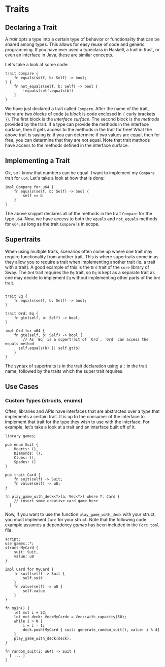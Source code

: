 # Traits

## Declaring a Trait

A _trait_ opts a type into a certain type of behavior or functionality that can be shared among types. This allows for easy reuse of code and generic programming. If you have ever used a typeclass in Haskell, a trait in Rust, or even an interface in Java, these are similar concepts.

Let's take a look at some code:

```sway
trait Compare {
    fn equals(self, b: Self) -> bool;
} {
    fn not_equals(self, b: Self) -> bool {
        !equals(self.equals(b))
    }
}
```

We have just declared a trait called `Compare`. After the name of the trait, there are two _blocks_ of code (a _block_ is code enclosed in `{` curly brackets `}`). The first block is the _interface surface_. The second block is the _methods_ provided by the trait. If a type can provide the methods in the interface surface, then it gets access to the methods in the trait for free! What the above trait is saying is: if you can determine if two values are equal, then for free, you can determine that they are not equal. Note that trait methods have access to the methods defined in the interface surface.

## Implementing a Trait

Ok, so I know that numbers can be equal. I want to implement my `Compare` trait for `u64`. Let's take a look at how that is done:

```sway
impl Compare for u64 {
    fn equals(self, b: Self) -> bool {
        self == b
    }
}
```

The above snippet declares all of the methods in the trait `Compare` for the type `u64`. Now, we have access to both the `equals` and `not_equals` methods for `u64`, as long as the trait `Compare` is in scope.

## Supertraits

When using multiple traits, scenarios often come up where one trait may require functionality from another trait. This is where supertraits come in as they allow you to require a trait when implementing another
trait (ie. a trait with a trait). A good example of this is the `Ord` trait of the `core` library of Sway. The `Ord` trait requires the `Eq` trait, so `Eq` is kept as a separate trait as one may decide to implement `Eq`
without implementing other parts of the `Ord` trait. 

```sway

trait Eq {
    fn equals(self, b: Self) -> bool;
}

trait Ord: Eq {
    fn gte(self, b: Self) -> bool;
}

impl Ord for u64 {
    fn gte(self, b: Self) -> bool {
        // As `Eq` is a supertrait of `Ord`, `Ord` can access the equals method
	  self.equals(b) || self.gt(b)
    }
}
```

The syntax of supertraits is in the trait declaration using a `:` in the trait name, followed by the traits which the super trait requires.

## Use Cases

### Custom Types (structs, enums)

Often, libraries and APIs have interfaces that are abstracted over a type that implements a certain trait. It is up to the consumer of the interface to implement that trait for the type they wish to use with the interface. For example, let's take a look at a trait and an interface built off of it.

```sway
library games;

pub enum Suit {
    Hearts: (),
    Diamonds: (),
    Clubs: (),
    Spades: ()
}

pub trait Card {
    fn suit(self) -> Suit;
    fn value(self) -> u8;
}

fn play_game_with_deck<T>(a: Vec<T>) where T: Card {
    // insert some creative card game here
  }
```


Now, if you want to use the function `play_game_with_deck` with your struct, you must implement `Card` for your struct. Note that the following code example assumes a dependency _games_ has been included in the `Forc.toml` file.

```sway
script;
use games::*;
struct MyCard {
    suit: Suit,
    value: u8
}

impl Card for MyCard {
    fn suit(self) -> Suit {
        self.suit
    }
    fn value(self) -> u8 {
        self.value
    }
}

fn main() {
    let mut i = 52;
    let mut deck: Vec<MyCard> = Vec::with_capacity(50);
    while i > 0 {
        i = i - 1;
        deck.push(MyCard { suit: generate_random_suit(), value: i % 4}
    }
    play_game_with_deck(deck);
}

fn random_suit(i: u64) -> Suit {
  [ ... ]
}
```
